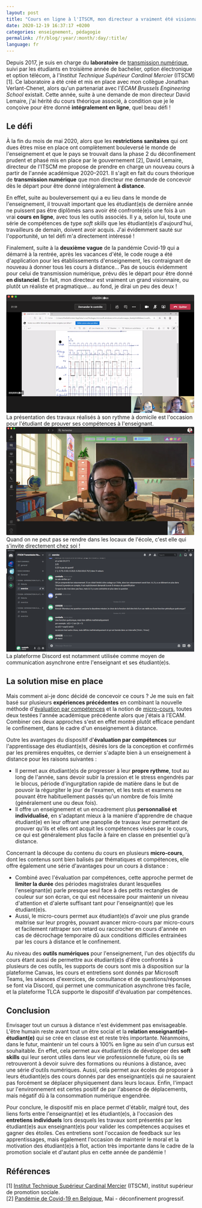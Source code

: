 ```yaml
---
layout: post
title: "Cours en ligne à l'ITSCM, mon directeur a vraiment été visionnaire !"
date: 2020-12-19 16:37:17 +0200
categories: enseignement, pédagogie
permalink: /fr/blog/:year/:month/:day/:title/
language: fr
---
```


Depuis 2017, je suis en charge du **laboratoire** de [transmission numérique](/fr/blog/2017/01/14/laboratoire-de-transmission-numerique-en-promotion-sociale), suivi par les étudiants en troisième année de bachelier, option électronique et option télécom, à l'_Institut Technique Supérieur Cardinal Mercier_ (ITSCM) [1]. Ce laboratoire a été créé et mis en place avec mon collègue Jonathan Verlant-Chenet, alors qu'un partenariat avec l'_ECAM Brussels Engineering School_ existait. Cette année, suite à une demande de mon directeur David Lemaire, j'ai hérité du cours théorique associé, à condition que je le conçoive pour être donné **intégralement en ligne**, quel beau défi !

## Le défi

À la fin du mois de mai 2020, alors que les **restrictions sanitaires** qui ont dues êtres mise en place ont complètement bouleversé le monde de l'enseignement et que le pays se trouvait dans la phase 2 du déconfinement prudent et phasé mis en place par le gouvernement [2], David Lemaire, directeur de l'ITSCM me propose de prendre en charge un nouveau cours à partir de l'année académique 2020–2021. Il s'agit en fait du cours théorique de **transmission numérique** que mon directeur me demande de concevoir dès le départ pour être donné intégralement **à distance**.

En effet, suite au bouleversement qui a eu lieu dans le monde de l'enseignement, il trouvait important que les étudiant(e)s de dernière année ne puissent pas être diplômés sans avoir été confronté(e)s une fois à un vrai **cours en ligne**, avec tous les outils associés. Il y a, selon lui, toute une série de compétences de type _soft skills_ que les étudiant(e)s d'aujourd'hui, travailleurs de demain, doivent avoir acquis. J'ai évidemment sauté sur l'opportunité, un tel défi m'a directement intéressé !

Finalement, suite à la **deuxième vague** de la pandémie Covid-19 qui a démarré à la rentrée, après les vacances d'été, le code rouge a été d'application pour les établissements d'enseignement, les contraignant de nouveau à donner tous les cours à distance... Pas de soucis évidemment pour celui de transmission numérique, prévu dès le départ pour être donné **en distanciel**. En fait, mon directeur est vraiment un grand visionnaire, ou plutôt un réaliste et pragmatique... au fond, je dirai un peu des deux !

<div class="slideshow">
  <div><img src="/images/blog/ITSCM-interview-1.png" width="500" height="313" alt="2009-2010"><br>La présentation des travaux réalisés à son rythme à domicile est l'occasion pour l'étudiant de prouver ses compétences à l'enseignant.</div>
  <div><img src="/images/blog/ITSCM-interview-2.png" width="500" height="287" alt="2009-2010"><br>Quand on ne peut pas se rendre dans les locaux de l'école, c'est elle qui s'invite directement chez soi !</div>
  <div><img src="/images/blog/ITSCM-discord.png" width="500" height="272" alt="ITSCM Discord"><br>La plateforme Discord est notamment utilisée comme moyen de communication asynchrone entre l'enseignant et ses étudiant(e)s.</div>
</div>

## La solution mise en place

Mais comment ai-je donc décidé de concevoir ce cours ? Je me suis en fait basé sur plusieurs **expériences précédentes** en combinant la nouvelle méthode d'[évaluation par compétences](/fr/blog/2020/10/25/reinventer-les-evaluations-sur-base-des-competences-bilan-dune-experience-avec-de-futurs-ingenieurs-en-informatique/) et la notion de [micro-cours](/fr/blog/2020/02/03/le-micro-cours-une-solution-pratique-de-diversification-de-loffre-de-cours/), toutes deux testées l'année académique précédente alors que j'étais à l'ECAM. Combiner ces deux approches s'est en effet montré plutôt efficace pendant le confinement, dans le cadre d'un enseignement à distance.

Outre les avantages du dispositif d'**évaluation par compétences** sur l'apprentissage des étudiant(e)s, désirés lors de la conception et confirmés par les premières enquêtes, ce dernier s'adapte bien à un enseignement à distance pour les raisons suivantes :
- Il permet aux étudiant(e)s de progresser à leur **propre rythme**, tout au long de l'année, sans devoir subir la pression et le stress engendrés par le blocus, période d'ingurgitation rapide de matière dans le but de pouvoir la régurgiter le jour de l'examen, et les tests et examens ne pouvant être habituellement passés qu'un nombre de fois limité (généralement une ou deux fois).
- Il offre un enseignement et un encadrement plus **personnalisé et individualisé**, en s'adaptant mieux à la manière d'apprendre de chaque étudiant(e) en leur offrant une panoplie de travaux leur permettant de prouver qu'ils et elles ont acquit les compétences visées par le cours, ce qui est généralement plus facile à faire en classe en présentiel qu'à distance.

Concernant la découpe du contenu du cours en plusieurs **micro-cours**, dont les contenus sont bien balisés par thématiques et compétences, elle offre également une série d'avantages pour un cours à distance :
- Combiné avec l'évaluation par compétences, cette approche permet de **limiter la durée** des périodes magistrales durant lesquelles l'enseignant(e) parle presque seul face à des petits rectangles de couleur sur son écran, ce qui est nécessaire pour maintenir un niveau d'attention et d'alerte suffisant tant pour l'enseignant(e) que les étudiant(e)s.
- Aussi, le micro-cours permet aux étudiant(e)s d'avoir une plus grande maitrise sur leur progrès, pouvant avancer micro-cours par micro-cours et facilement rattraper son retard ou raccrocher en cours d'année en cas de décrochage temporaire dû aux conditions difficiles entrainées par les cours à distance et le confinement.

Au niveau des **outils numériques** pour l'enseignement, l'un des objectifs du cours étant aussi de permettre aux étudiant(e)s d'être confrontés à plusieurs de ces outils, les supports de cours sont mis à disposition sur la plateforme Canvas, les cours et entretiens sont donnés par Microsoft Teams, les séances d'exercices, de consultance et de questions/réponses se font via Discord, qui permet une communication asynchrone très facile, et la plateforme TLCA supporte le dispositif d'évaluation par compétences.

## Conclusion

Envisager tout un cursus à distance n'est évidemment pas envisageable. L'être humain reste avant tout un être social et la **relation enseignant(e)–étudiant(e)** qui se crée en classe est et reste très importante. Néanmoins, dans le futur, maintenir un tel cours à 100% en ligne au sein d'un cursus est souhaitable. En effet, cela permet aux étudiant(e)s de développer des **soft skills** qui leur seront utiles dans leur vie professionnelle future, où ils se retrouveront à devoir suivre des formations ou réunions à distance, avec une série d'outils numériques. Aussi, cela permet aux écoles de proposer à leurs étudiant(e)s des cours donnés par des enseignant(e)s qui ne sauraient pas forcément se déplacer physiquement dans leurs locaux. Enfin, l'impact sur l'environnement est certes positif de par l'absence de déplacements, mais négatif dû à la consommation numérique engendrée.

Pour conclure, le dispositif mis en place permet d'établir, malgré tout, des liens forts entre l'enseignant(e) et les étudiant(e)s, à l'occasion des **entretiens individuels** lors desquels les travaux sont présentés par les étudiant(e)s aux enseignant(e)s pour valider les compétences acquises et gagner des étoiles. Ces entretiens sont l'occasion de feedback sur les apprentissages, mais également l'occasion de maintenir le moral et la motivation des étudiant(e)s à flot, action très importante dans le cadre de la promotion sociale et d'autant plus en cette année de pandémie !

## Références

[1] [Institut Technique Supérieur Cardinal Mercier](https://www.itscm.be) (ITSCM), institut supérieur de promotion sociale.<br>
[2] [Pandémie de Covid-19 en Belgique](https://fr.wikipedia.org/wiki/Pand%C3%A9mie_de_Covid-19_en_Belgique#Mai), Mai - déconfinement progressif.
